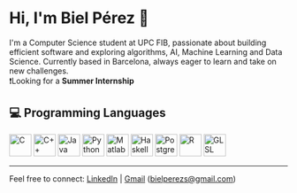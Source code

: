 # Hi, I'm Biel Pérez 👋

I'm a Computer Science student at UPC FIB, passionate about building efficient software and exploring algorithms, AI, Machine Learning and Data Science. Currently based in Barcelona, always eager to learn and take on new challenges.<br>
❗Looking for a __Summer Internship__

## 💻 Programming Languages

<p>
  <img src="https://cdn.jsdelivr.net/gh/devicons/devicon/icons/c/c-original.svg" alt="C" width="40" height="40" /> <!-- C -->
  <img src="https://cdn.jsdelivr.net/gh/devicons/devicon/icons/cplusplus/cplusplus-original.svg" alt="C++" width="40" height="40" /> <!-- C++ -->
  <img src="https://cdn.jsdelivr.net/gh/devicons/devicon/icons/java/java-original.svg" alt="Java" width="40" height="40" /> <!-- Java -->
  <img src="https://cdn.jsdelivr.net/gh/devicons/devicon/icons/python/python-original.svg" alt="Python" width="40" height="40" /> <!-- Python -->
  <img src="https://cdn.jsdelivr.net/gh/devicons/devicon/icons/matlab/matlab-original.svg" alt="Matlab" width="40" height="40" /> <!-- Matlab -->
  <img src="https://cdn.jsdelivr.net/gh/devicons/devicon/icons/haskell/haskell-original.svg" alt="Haskell" width="40" height="40" /> <!-- Haskell -->
  <img src="https://cdn.jsdelivr.net/gh/devicons/devicon/icons/postgresql/postgresql-original.svg" alt="PostgreSQL" width="40" height="40" /> <!-- SQL -->
  <img src="https://cdn.jsdelivr.net/gh/devicons/devicon/icons/r/r-original.svg" alt="R" width="40" height="40" /> <!-- R -->
  <img src="https://cdn.jsdelivr.net/gh/devicons/devicon/icons/opengl/opengl-original.svg" alt="GLSL" width="40" height="40" /> <!-- GLSL -->
  
</p>

---

Feel free to connect: [LinkedIn](https://linkedin.com/in/bielperezsilvestre) | [Gmail](mailto:bielperezs@gmail.com) (bielperezs@gmail.com)

